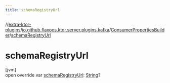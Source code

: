 ```yaml
---
title: schemaRegistryUrl
---
```

//[extra-ktor-plugins](../../../index.md)/[io.github.flaxoos.ktor.server.plugins.kafka](../index.md)/[ConsumerPropertiesBuilder](index.md)/[schemaRegistryUrl](schema-registry-url.md)



# schemaRegistryUrl



[jvm]\
open override var [schemaRegistryUrl](schema-registry-url.md): [String](https://kotlinlang.org/api/latest/jvm/stdlib/kotlin/-string/index.md)?




